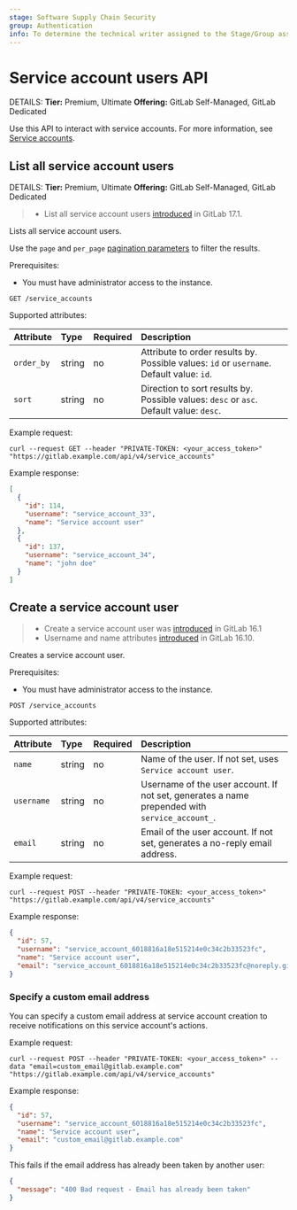 ```yaml
---
stage: Software Supply Chain Security
group: Authentication
info: To determine the technical writer assigned to the Stage/Group associated with this page, see https://handbook.gitlab.com/handbook/product/ux/technical-writing/#assignments
---
```


# Service account users API

DETAILS:
**Tier:** Premium, Ultimate
**Offering:** GitLab Self-Managed, GitLab Dedicated

Use this API to interact with service accounts. For more information, see [Service accounts](../user/profile/service_accounts.md).

## List all service account users

DETAILS:
**Tier:** Premium, Ultimate
**Offering:** GitLab Self-Managed, GitLab Dedicated

> - List all service account users [introduced](https://gitlab.com/gitlab-org/gitlab/-/issues/416729) in GitLab 17.1.

Lists all service account users.

Use the `page` and `per_page` [pagination parameters](rest/index.md#offset-based-pagination) to filter the results.

Prerequisites:

- You must have administrator access to the instance.

```plaintext
GET /service_accounts
```

Supported attributes:

| Attribute  | Type   | Required | Description |
|:-----------|:-------|:---------|:------------|
| `order_by` | string | no       | Attribute to order results by. Possible values: `id` or `username`. Default value: `id`. |
| `sort`     | string | no       | Direction to sort results by. Possible values: `desc` or `asc`. Default value: `desc`.   |

Example request:

```shell
curl --request GET --header "PRIVATE-TOKEN: <your_access_token>" "https://gitlab.example.com/api/v4/service_accounts"
```

Example response:

```json
[
  {
    "id": 114,
    "username": "service_account_33",
    "name": "Service account user"
  },
  {
    "id": 137,
    "username": "service_account_34",
    "name": "john doe"
  }
]
```

## Create a service account user

> - Create a service account user was [introduced](https://gitlab.com/gitlab-org/gitlab/-/issues/406782) in GitLab 16.1
> - Username and name attributes [introduced](https://gitlab.com/gitlab-org/gitlab/-/merge_requests/144841) in GitLab 16.10.

Creates a service account user.

Prerequisites:

- You must have administrator access to the instance.

```plaintext
POST /service_accounts
```

Supported attributes:

| Attribute  | Type   | Required | Description |
|:-----------|:-------|:---------|:------------|
| `name`     | string | no       | Name of the user. If not set, uses `Service account user`. |
| `username` | string | no       | Username of the user account. If not set, generates a name prepended with `service_account_`. |
| `email`    | string | no       | Email of the user account. If not set, generates a no-reply email address. |

Example request:

```shell
curl --request POST --header "PRIVATE-TOKEN: <your_access_token>" "https://gitlab.example.com/api/v4/service_accounts"
```

Example response:

```json
{
  "id": 57,
  "username": "service_account_6018816a18e515214e0c34c2b33523fc",
  "name": "Service account user",
  "email": "service_account_6018816a18e515214e0c34c2b33523fc@noreply.gitlab.example.com"
}
```

### Specify a custom email address

You can specify a custom email address at service account creation to receive
notifications on this service account's actions.

Example request:

```shell
curl --request POST --header "PRIVATE-TOKEN: <your_access_token>" --data "email=custom_email@gitlab.example.com" "https://gitlab.example.com/api/v4/service_accounts"
```

Example response:

```json
{
  "id": 57,
  "username": "service_account_6018816a18e515214e0c34c2b33523fc",
  "name": "Service account user",
  "email": "custom_email@gitlab.example.com"
}
```

This fails if the email address has already been taken by another user:

```json
{
  "message": "400 Bad request - Email has already been taken"
}
```
